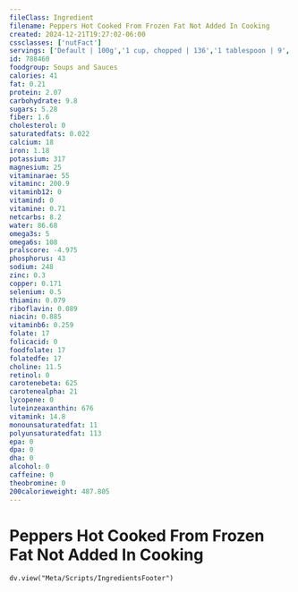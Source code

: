 ```yaml
---
fileClass: Ingredient
filename: Peppers Hot Cooked From Frozen Fat Not Added In Cooking
created: 2024-12-21T19:27:02-06:00
cssclasses: ['nutFact']
servings: ['Default | 100g','1 cup, chopped | 136','1 tablespoon | 9','1 pepper | 73','1 jalapeno pepper | 15']
id: 788460
foodgroup: Soups and Sauces
calories: 41
fat: 0.21
protein: 2.07
carbohydrate: 9.8
sugars: 5.28
fiber: 1.6
cholesterol: 0
saturatedfats: 0.022
calcium: 18
iron: 1.18
potassium: 317
magnesium: 25
vitaminarae: 55
vitaminc: 200.9
vitaminb12: 0
vitamind: 0
vitamine: 0.71
netcarbs: 8.2
water: 86.68
omega3s: 5
omega6s: 108
pralscore: -4.975
phosphorus: 43
sodium: 248
zinc: 0.3
copper: 0.171
selenium: 0.5
thiamin: 0.079
riboflavin: 0.089
niacin: 0.885
vitaminb6: 0.259
folate: 17
folicacid: 0
foodfolate: 17
folatedfe: 17
choline: 11.5
retinol: 0
carotenebeta: 625
carotenealpha: 21
lycopene: 0
luteinzeaxanthin: 676
vitamink: 14.8
monounsaturatedfat: 11
polyunsaturatedfat: 113
epa: 0
dpa: 0
dha: 0
alcohol: 0
caffeine: 0
theobromine: 0
200calorieweight: 487.805
---
```


# Peppers Hot Cooked From Frozen Fat Not Added In Cooking

```dataviewjs
dv.view("Meta/Scripts/IngredientsFooter")
```
